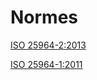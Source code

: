 # Normes

[ISO 25964-2:2013](http://www.iso.org/iso/fr/iso_catalogue/catalogue_tc/catalogue_detail.htm?csnumber=53658)

[ISO 25964-1:2011](http://www.iso.org/iso/fr/home/store/catalogue_tc/catalogue_detail.htm?csnumber=53657)
